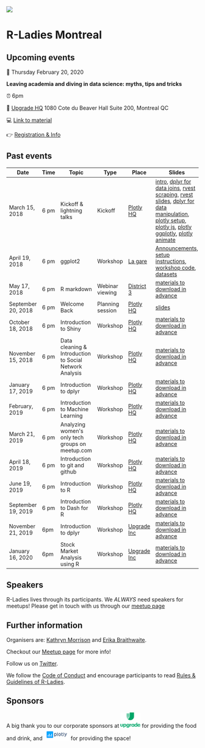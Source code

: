 
<img src="https://github.com/rladies/starter-kit/blob/master/logo/R-LadiesGlobal_RBG_online_LogoWithText_Horizontal.png" data-canonical-src="https://github.com/rladies/starter-kit/blob/master/logo/R-LadiesGlobal_RBG_online_LogoWithText_Horizontal.png" height="100" />

# R-Ladies Montreal

## Upcoming events
:date: Thursday February 20, 2020 

**Leaving academia and diving in data science: myths, tips and tricks**


:alarm_clock: 6pm

:round_pushpin: [Upgrade HQ](shorturl.at/kOSW6)  1080 Cote du Beaver Hall Suite 200, Montreal QC


:computer: [Link to material](https://github.com/rladies/meetup-presentations_montreal/tree/master/20200220_leaving-academia)


:point_right: [Registration & Info](https://www.meetup.com/rladies-montreal/)  

## Past events
| Date  | Time  | Topic  | Type  | Place  | Slides  |
|---|---|---|---|---|---|
| March 15, 2018 | 6 pm  | Kickoff & lightning talks  | Kickoff  | [Plotly HQ](https://goo.gl/maps/xCipeSaBddG2)   | [intro](https://github.com/rladies/meetup-presentations_montreal/blob/master/20180315_Kickoff/rladies_intro.pdf), [dplyr for data joins](https://github.com/rladies/meetup-presentations_montreal/blob/master/20180315_Kickoff/joining.pdf), [rvest scraping](https://github.com/rladies/meetup-presentations_montreal/blob/master/20180315_Kickoff/rvest-scraping.R), [rvest slides](https://github.com/rladies/meetup-presentations_montreal/blob/master/20180315_Kickoff/rvest-slides.pdf), [dplyr for data manipulation](https://github.com/rladies/meetup-presentations_montreal/blob/master/20180315_Kickoff/intro-to-dplyr.md), [plotly setup](https://github.com/rladies/meetup-presentations_montreal/blob/master/20180315_Kickoff/plotly_setup-ex.R), [plotly js](https://github.com/rladies/meetup-presentations_montreal/blob/master/20180315_Kickoff/plotly_js-ex.R), [plotly ggplotly](https://github.com/rladies/meetup-presentations_montreal/blob/master/20180315_Kickoff/plotly_ggplotly-ex.R), [plotly animate](https://github.com/rladies/meetup-presentations_montreal/blob/master/20180315_Kickoff/plotly_animate-ex.R)|
| April 19, 2018 | 6 pm | ggplot2 | Workshop | [La gare](https://goo.gl/maps/Cai6NXkMd5B2) | [Announcements](https://docs.google.com/document/d/1dcwCYhlmb1EDHl-XCbtb_Mcr3yp-tGRluQWhCJ82w5M/edit?usp=sharing), [setup instructions](https://github.com/rladies/meetup-presentations_montreal/blob/master/20180419_ggplot/setup.md), [workshop code](https://github.com/rladies/meetup-presentations_montreal/blob/master/20180419_ggplot/Code/Workshop.R), [datasets](https://github.com/rladies/meetup-presentations_montreal/blob/master/20180419_ggplot/Data) |
| May 17, 2018 | 6 pm | R markdown | Webinar viewing | [District 3](https://goo.gl/maps/hjFywveKB7k) |[materials to download in advance](https://github.com/rstudio/webinars/tree/master/25-Notebooks) |
| September 20, 2018 | 6 pm | Welcome Back |  Planning session |  [Plotly HQ](https://goo.gl/maps/xCipeSaBddG2) | [slides](https://github.com/ErikaBraith/meetup-presentations_montreal/tree/master/20180920_RLadies-welcome) |
| October 18, 2018 | 6 pm | Introduction to Shiny | Workshop |  [Plotly HQ](https://goo.gl/maps/xCipeSaBddG2) | [materials to download in advance](https://github.com/ErikaBraith/meetup-presentations_montreal/tree/master/20181018_shiny) |
| November 15, 2018 | 6 pm | Data cleaning & Introduction to Social Network Analysis | Workshop |  [Plotly HQ](https://goo.gl/maps/xCipeSaBddG2) | [materials to download in advance](https://github.com/ErikaBraith/meetup-presentations_montreal/tree/master/20181115_data-cleaning) |
| January 17, 2019 | 6 pm | Introduction to dplyr | Workshop |  [Plotly HQ](https://goo.gl/maps/xCipeSaBddG2) | [materials to download in advance](https://github.com/ErikaBraith/meetup-presentations_montreal/tree/master/20190117_dplyr) |
| February, 2019 | 6 pm | Introduction to Machine Learning | Workshop |  [Plotly HQ](https://goo.gl/maps/xCipeSaBddG2) | [materials to download in advance](https://github.com/rladies/meetup-presentations_montreal/tree/master/20190221_ML) |
| March 21, 2019 | 6 pm | Analyzing women's only tech groups on meetup.com | Workshop |  [Plotly HQ](https://goo.gl/maps/xCipeSaBddG2) | [materials to download in advance](https://github.com/rladies/meetup-presentations_montreal/tree/master/20190319_women-tech) |
| April 18, 2019 | 6 pm | Introduction to git and github | Workshop |  [Plotly HQ](https://goo.gl/maps/xCipeSaBddG2) | [materials to download in advance](https://github.com/cldougl/rladies-git-intro.git) |
| June 19, 2019 | 6 pm | Introduction to R | Workshop |  [Plotly HQ](https://goo.gl/maps/xCipeSaBddG2) | [materials to download in advance](https://github.com/rladies/meetup-presentations_montreal/tree/master/20190620_Intro-To-R) |
| September 19, 2019 | 6 pm | Introduction to Dash for R | Workshop |  [Plotly HQ](https://goo.gl/maps/xCipeSaBddG2) | [materials to download in advance](https://github.com/rpkyle/rladies-mtl-demo/tree/24f8c6e37aeebc75a7077deddfd1075cd2b6df84) |
| November 21, 2019 | 6pm | Introduction to dplyr | Workshop | [Upgrade Inc](shorturl.at/kOSW6) | [materials to download in advance](https://github.com/rladies/meetup-presentations_montreal/tree/master/20191121_dplyr-workshop)
| January 16, 2020 | 6pm | Stock Market Analysis using R | Workshop | [Upgrade Inc](shorturl.at/kOSW6) | [materials to download in advance](https://github.com/Scott-Clone/portfolio-modelling/tree/993f826eee0fec086201875b14ed0ac4d53c02e8)


## Speakers
R-Ladies lives through its participants. We *ALWAYS* need speakers for meetups! Please get in touch with us through our [meetup page](https://www.meetup.com/rladies-montreal/)

## Further information
Organisers are: [Kathryn Morrison](https://www.precision-analytics.ca/ourteam/) and [Erika Braithwaite](https://www.precision-analytics.ca/ourteam/).


Checkout our [Meetup page](https://www.meetup.com/rladies-montreal/) for more info!

Follow us on [Twitter](https://twitter.com/RLadiesMTL).

We follow the [Code of Conduct](https://github.com/rladies/starter-kit/wiki/Code-of-Conduct) and encourage participants to read [Rules & Guidelines of R-Ladies](https://github.com/rladies/starter-kit/blob/master/R-Ladies_RulesGuidelines.pdf).

## Sponsors

A big thank you to our corporate sponsors at [<img src="https://github.com/ErikaBraith/meetup-presentations_montreal/blob/master/archived/upgrade_logo.png" height = "40">](https://plot.ly/) for providing the food and drink, and [<img src="https://github.com/ErikaBraith/meetup-presentations_montreal/blob/master/archived/Plotly-logo.png" height = "30">](https://plot.ly/) for providing the space!